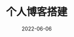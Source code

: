 ---
title: 个人博客搭建
date: 2022-06-06
isTimeLine: false
tags: 
- 'vuepress'
- 'vuepress-theme-reco'
categories:
- 'blog'
isShowComment: false
---